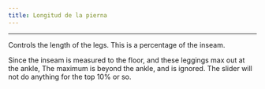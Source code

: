 ```yaml
---
title: Longitud de la pierna
---
```


***

Controls the length of the legs. This is a percentage of the inseam.

<note>

Since the inseam is measured to the floor, and these leggings max out at the ankle,
The maximum is beyond the ankle, and is ignored. The slider will not do anything
for the top 10% or so.

</note>
